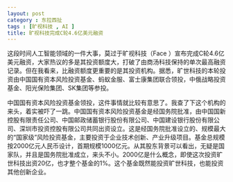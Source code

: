 ```yaml
---
layout: post
category : 东拉西扯
tags : [旷视科技 , AI ]
title: 旷视科技完成C轮4.6亿美元融资
---
```


这段时间人工智能领域的一件大事，莫过于旷视科技（Face ）宣布完成C轮4.6亿美元融资，大家热议的多是其投资额度大，打破了由商汤科技保持的单次最高融资记录。但在我看来，比融资额度更重要的是其投资机构。据悉，旷世科技的本轮投资由中国国有资本风险投资基金、蚂蚁金服、富士康集团联合领投，中俄战略投资基金、阳光保险集团、SK集团等参投。

中国国有资本风险投资基金领投，这件事情就比较有意思了。我查了下这个机构的来头，着实被吓了一跳。中国国有资本风险投资基金是经国务院批准，由中国国新控股有限责任公司、中国邮政储蓄银行股份有限公司、中国建设银行股份有限公司、深圳市投资控股有限公司共同出资设立。这是经国务院批准设立的、规模最大的“国家级”风险投资基金，主要投资于企业技术创新、产业升级项目。基金总规模按2000亿元人民币设计，首期规模1000亿元。从其股东背景可以看出，无疑是国家队，并且是国务院批准成立，来头不小。2000亿是什么概念，即使这次投资旷世科技出资20亿，也才整个基金的1%。这个基金既然能投资旷世科技，也能投资其他创新企业。